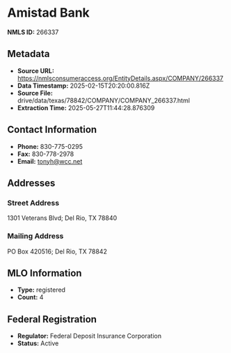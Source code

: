# Amistad Bank

**NMLS ID:** 266337

## Metadata
- **Source URL:** https://nmlsconsumeraccess.org/EntityDetails.aspx/COMPANY/266337
- **Data Timestamp:** 2025-02-15T20:20:00.816Z
- **Source File:** drive/data/texas/78842/COMPANY/COMPANY_266337.html
- **Extraction Time:** 2025-05-27T11:44:28.876309

## Contact Information
- **Phone:** 830-775-0295
- **Fax:** 830-778-2978
- **Email:** tonyh@wcc.net

## Addresses
### Street Address
1301 Veterans Blvd; Del Rio, TX 78840

### Mailing Address
PO Box 420516; Del Rio, TX 78842

## MLO Information
- **Type:** registered
- **Count:** 4

## Federal Registration
- **Regulator:** Federal Deposit Insurance Corporation
- **Status:** Active
